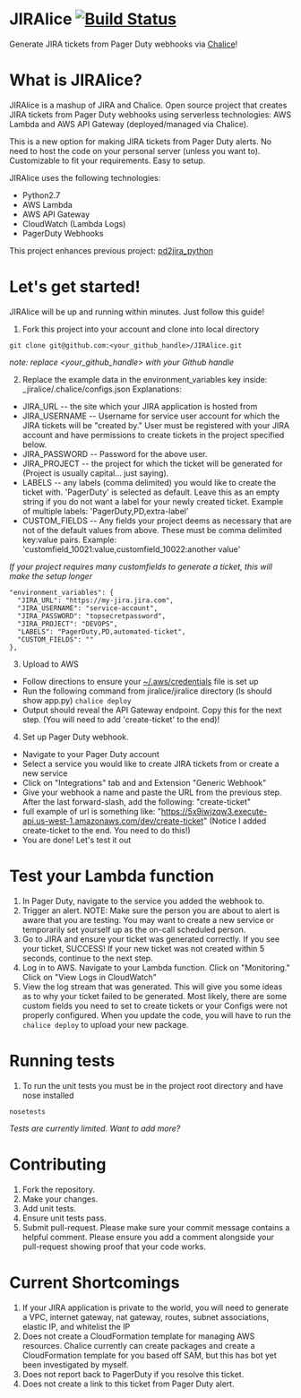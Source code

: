 
# JIRAlice [![Build Status](https://travis-ci.org/sbraverman/jiralice.svg)](https://travis-ci.org/sbraverman/jiralice)
Generate JIRA tickets from Pager Duty webhooks via [Chalice](https://github.com/awslabs/chalice)!

# What is JIRAlice?
JIRAlice is a mashup of JIRA and Chalice.
Open source project that creates JIRA tickets from Pager Duty webhooks using serverless technologies: AWS Lambda and AWS API Gateway (deployed/managed via Chalice).

This is a new option for making JIRA tickets from Pager Duty alerts.
No need to host the code on your personal server (unless you want to).
Customizable to fit your requirements.
Easy to setup.

JIRAlice uses the following technologies:
* Python2.7
* AWS Lambda
* AWS API Gateway
* CloudWatch (Lambda Logs)
* PagerDuty Webhooks

This project enhances previous project: [pd2jira_python](https://github.com/sbraverman/pd2jira_python)

# Let's get started!
JIRAlice will be up and running within minutes. Just follow this guide!

1. Fork this project into your account and clone into local directory

  ```
  git clone git@github.com:<your_github_handle>/JIRAlice.git
  ```
_note: replace <your_github_handle> with your Github handle_

2. Replace the example data in the environment_variables key inside:
_jiralice/.chalice/configs.json
Explanations:
  * JIRA_URL -- the site which your JIRA application is hosted from
  * JIRA_USERNAME -- Username for service user account for which the JIRA tickets will be "created by." User must be registered with your JIRA account and have permissions to create tickets in the project specified below.
  * JIRA_PASSWORD -- Password for the above user.
  * JIRA_PROJECT -- the project for which the ticket will be generated for (Project is usually capital... just saying).
  * LABELS -- any labels (comma delimited) you would like to create the ticket with. 'PagerDuty' is selected as default. Leave this as an empty string if you do not want a label for your newly created ticket. Example of multiple labels: 'PagerDuty,PD,extra-label'
  * CUSTOM_FIELDS -- Any fields your project deems as necessary that are not of the default values from above. These must be comma delimited key:value pairs. Example: 'customfield_10021:value,customfield_10022:another value'

_If your project requires many customfields to generate a ticket, this will make the setup longer_

  ```
  "environment_variables": {
    "JIRA_URL": "https://my-jira.jira.com",
    "JIRA_USERNAME": "service-account",
    "JIRA_PASSWORD": "topsecretpassword",
    "JIRA_PROJECT": "DEVOPS",
    "LABELS": "PagerDuty,PD,automated-ticket",
    "CUSTOM_FIELDS": ""
  },
  ```
3. Upload to AWS
  * Follow directions to ensure your [~/.aws/credentials](http://boto3.readthedocs.io/en/latest/guide/configuration.html) file is set up
  * Run the following command from jiralice/jiralice directory (ls should show app.py) ```chalice deploy```
  * Output should reveal the API Gateway endpoint. Copy this for the next step. (You will need to add 'create-ticket' to the end)!

4. Set up Pager Duty webhook.
  * Navigate to your Pager Duty account
  * Select a service you would like to create JIRA tickets from or create a new service
  * Click on "Integrations" tab and and Extension "Generic Webhook"
  * Give your webhook a name and paste the URL from the previous step. After the last forward-slash, add the following: "create-ticket"
  * full example of url is something like: "https://5x9iwjzqw3.execute-api.us-west-1.amazonaws.com/dev/create-ticket" (Notice I added create-ticket to the end. You need to do this!)
  * You are done! Let's test it out

# Test your Lambda function
1. In Pager Duty, navigate to the service you added the webhook to.
2. Trigger an alert. NOTE: Make sure the person you are about to alert is aware that you are testing. You may want to create a new service or temporarily set yourself up as the on-call scheduled person.
4. Go to JIRA and ensure your ticket was generated correctly. If you see your ticket, SUCCESS! If your new ticket was not created within 5 seconds, continue to the next step.
3. Log in to AWS. Navigate to your Lambda function. Click on "Monitoring." Click on "View Logs in CloudWatch"
4. View the log stream that was generated. This will give you some ideas as to why your ticket failed to be generated. Most likely, there are some custom fields you need to set to create tickets or your Configs were not properly configured. When you update the code, you will have to run the `chalice deploy` to upload your new package.


# Running tests
1. To run the unit tests you must be in the project root directory and have nose installed

  ```
  nosetests
  ```
_Tests are currently limited. Want to add more?_

# Contributing
1. Fork the repository.
2. Make your changes.
3. Add unit tests.
4. Ensure unit tests pass.
5. Submit pull-request. Please make sure your commit message contains a helpful comment. Please ensure you add a comment alongside your pull-request showing proof that your code works.

# Current Shortcomings
1. If your JIRA application is private to the world, you will need to generate a VPC, internet gateway, nat gateway, routes, subnet associations, elastic IP, and whitelist the IP
2. Does not create a CloudFormation template for managing AWS resources. Chalice currently can create packages and create a CloudFormation template for you based off SAM, but this has bot yet been investigated by myself.
3. Does not report back to PagerDuty if you resolve this ticket.
4. Does not create a link to this ticket from Pager Duty alert.
